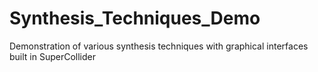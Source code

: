 Synthesis_Techniques_Demo
=========================

Demonstration of various synthesis techniques with graphical interfaces built in SuperCollider
